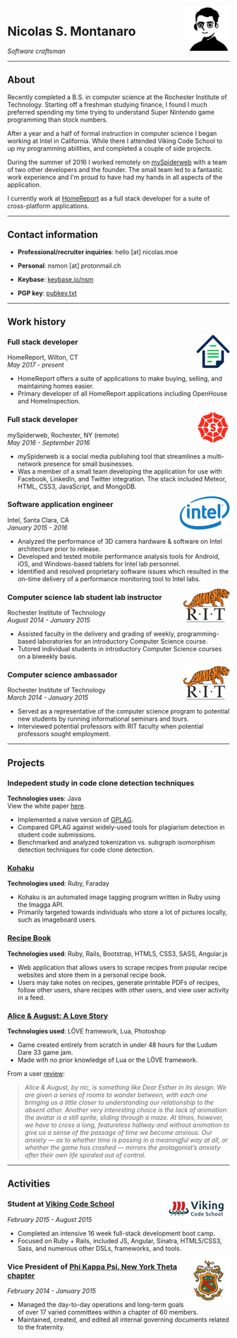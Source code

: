 <div style="float:right">
  <img src="images/nobeard_bw.png" width="100px" height="100px" />
</div>

# Nicolas S. Montanaro
_Software craftsman_

---

## About


Recently completed a B.S. in computer science at the Rochester Institute of Technology. Starting off a freshman studying finance, I found I much preferred spending my time trying to understand Super Nintendo game programming than stock numbers.

After a year and a half of formal instruction in computer science I began working at Intel in California. While there I attended Viking Code School to up my programming abilities, and completed a couple of side projects.

During the summer of 2016 I worked remotely on [mySpiderweb](https://myspiderweb.com) with a team of two other developers and the founder. The small team led to a fantastic work experience and I'm proud to have had my hands in all aspects of the application.

I currently work at [HomeReport](http://homereport.io) as a full stack developer for a suite of cross-platform applications.

----

## Contact information

* **Professional/recruiter inquiries**: hello [at] nicolas.moe

* **Personal**: nsmon [at] protonmail.ch

* **Keybase**: [keybase.io/nsm](https://keybase.io/nsm)

* **PGP key**: [pubkey.txt](/pubkey.txt)

----

## Work history

<div style="float:right">
  <img src="images/hr.png" height="75px" />
</div>

### Full stack developer
HomeReport, Wilton, CT  
*May 2017 - present*

* HomeReport offers a suite of applications to make buying, selling, and maintaining homes easier.
* Primary developer of all HomeReport applications including OpenHouse and HomeInspection.

<div style="float:right">
  <img src="images/msw.png" height="75px" />
</div>

### Full stack developer
mySpiderweb, Rochester, NY (remote)  
*May 2016 - September 2016*

* mySpiderweb is a social media publishing tool that streamlines a multi-network presence for small businesses.
* Was a member of a small team developing the application for use with Facebook, LinkedIn, and Twitter integration. The stack included Meteor, HTML, CSS3, JavaScript, and MongoDB.

<div style="float:right">
  <img src="images/intel.png" height="75px" />
</div>

### Software application engineer
Intel, Santa Clara, CA  
*January 2015 - 2016*

* Analyzed the performance of 3D camera hardware & software on Intel architecture prior to release.
* Developed and tested mobile performance analysis tools for Android, iOS, and Windows-based tablets for Intel lab personnel.
* Identified and resolved proprietary software issues which resulted in the on-time delivery of a performance monitoring tool to Intel labs.

<div style="float:right">
  <img src="images/rit.gif" height="75px" />
</div>

### Computer science lab student lab instructor
Rochester Institute of Technology  
*August 2014 - January 2015*

* Assisted faculty in the delivery and grading of weekly, programming-based laboratories for an introductory Computer Science course.
* Tutored individual students in introductory Computer Science courses on a biweekly basis.

<div style="float:right">
  <img src="images/rit.gif" height="75px" />
</div>

### Computer science ambassador
Rochester Institute of Technology  
*March 2014 - January 2015*

* Served as a representative of the computer science program to potential new students by running informational seminars and tours.
* Interviewed potential professors with RIT faculty when potential professors sought employment.

----

## Projects

### Indepedent study in code clone detection techniques
**Technologies uses**: Java  
View the white paper [here](/indstudy.pdf).

* Implemented a naive version of [GPLAG](http://dl.acm.org/citation.cfm?id=1150522).
* Compared GPLAG against widely-used tools for plagiarism detection in student code submissions.
* Benchmarked and analyzed tokenization vs. subgraph isomorphism detection techniques for code clone detection.

### [Kohaku](https://github.com/nicoNaN/kohaku)
**Technologies used**: Ruby, Faraday

* Kohaku is an automated image tagging program written in Ruby using the Imagga API.
* Primarily targeted towards individuals who store a lot of pictures locally, such as imageboard users.

### [Recipe Book](https://github.com/nicoNaN/recipe-book)
**Technologies used**: Ruby, Rails, Bootstrap, HTML5, CSS3, SASS, Angular.js

* Web application that allows users to scrape recipes from popular recipe websites and store them in a personal recipe book.
* Users may take notes on recipes, generate printable PDFs of recipes, follow other users, share recipes with other users, and view user activity in a feed.

### [Alice & August: A Love Story](http://ludumdare.com/compo/ludum-dare-33/?action=preview&uid=56966)
**Technologies used**: LÖVE framework, Lua, Photoshop

* Game created entirely from scratch in under 48 hours for the Ludum Dare 33 game jam.
* Made with no prior knowledge of Lua or the LÖVE framework.

From a user [review](http://ludumdare.com/compo/2015/09/13/my-top-three-part-2-deep-feels/):

> _Alice & August, by nic, is something like Dear Esther in its design. We are given a series of rooms to wander between, with each one bringing us a little closer to understanding our relationship to the absent other. Another very interesting choice is the lack of animation: the avatar is a still sprite, sliding through a maze. At times, however, we have to cross a long, featureless hallway and without animation to give us a sense of the passage of time we become anxious. Our anxiety — as to whether time is passing in a meaningful way at all, or whether the game has crashed — mirrors the protagonist’s anxiety after their own life spiraled out of control._

----

## Activities

<div style="float:right">
  <img src="images/viking.png"  height="50px" />
</div>

### Student at [Viking Code School](https://www.vikingcodeschool.com)
*February 2015 - August 2015*

* Completed an intensive 16 week full-stack development boot camp.
* Focused on Ruby + Rails, included JS, Angular, Sinatra, HTML5/CSS3, Sass, and numerous other DSLs, frameworks, and tools.

<div style="float:right">
  <img src="images/pkp.png"  height="100px" />
</div>

### Vice President of [Phi Kappa Psi, New York Theta chapter](http://ritphipsi.org)
*February 2014 - January 2015*

* Managed the day-to-day operations and long-term goals of over 17 varied committees within a chapter of 60 members.
* Maintained, created, and edited all internal governing documents related to the fraternity.